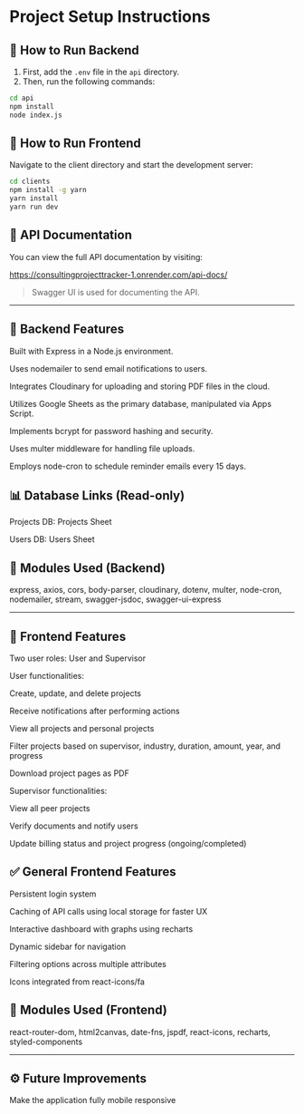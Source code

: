 # Project Setup Instructions

## 🔧 How to Run Backend
1. First, add the `.env` file in the `api` directory.
2. Then, run the following commands:

```bash
cd api
npm install
node index.js
```

## 🎨 How to Run Frontend

Navigate to the client directory and start the development server:

```bash
cd clients
npm install -g yarn
yarn install
yarn run dev
```

## 📘 API Documentation

You can view the full API documentation by visiting:

https://consultingprojecttracker-1.onrender.com/api-docs/

> Swagger UI is used for documenting the API.




---

## 🚀 Backend Features

Built with Express in a Node.js environment.

Uses nodemailer to send email notifications to users.

Integrates Cloudinary for uploading and storing PDF files in the cloud.

Utilizes Google Sheets as the primary database, manipulated via Apps Script.

Implements bcrypt for password hashing and security.

Uses multer middleware for handling file uploads.

Employs node-cron to schedule reminder emails every 15 days.


## 📊 Database Links (Read-only)

Projects DB: Projects Sheet

Users DB: Users Sheet


## 🧩 Modules Used (Backend)

express, axios, cors, body-parser, cloudinary, dotenv, multer, node-cron, nodemailer, stream, swagger-jsdoc, swagger-ui-express


---

## 🎯 Frontend Features

Two user roles: User and Supervisor

User functionalities:

Create, update, and delete projects

Receive notifications after performing actions

View all projects and personal projects

Filter projects based on supervisor, industry, duration, amount, year, and progress

Download project pages as PDF


Supervisor functionalities:

View all peer projects

Verify documents and notify users

Update billing status and project progress (ongoing/completed)



## ✅ General Frontend Features

Persistent login system

Caching of API calls using local storage for faster UX

Interactive dashboard with graphs using recharts

Dynamic sidebar for navigation

Filtering options across multiple attributes

Icons integrated from react-icons/fa


## 🧩 Modules Used (Frontend)

react-router-dom, html2canvas, date-fns, jspdf, react-icons, recharts, styled-components


---

## ⚙️ Future Improvements

Make the application fully mobile responsive




